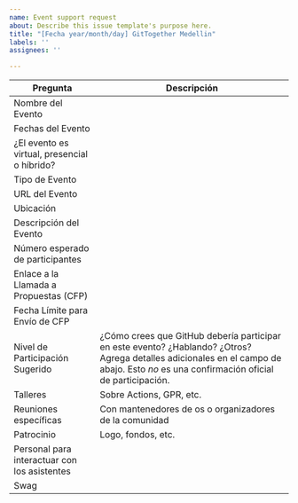 ```yaml
---
name: Event support request
about: Describe this issue template's purpose here.
title: "[Fecha year/month/day] GitTogether Medellin"
labels: ''
assignees: ''

---
```


| Pregunta | Descripción |
|----------|-------------|
| Nombre del Evento | |
| Fechas del Evento | |
| ¿El evento es virtual, presencial o híbrido? | |
| Tipo de Evento | |
| URL del Evento | |
| Ubicación | |
| Descripción del Evento | |
| Número esperado de participantes | |
| Enlace a la Llamada a Propuestas (CFP) | |
| Fecha Límite para Envío de CFP | |
| Nivel de Participación Sugerido | ¿Cómo crees que GitHub debería participar en este evento? ¿Hablando? ¿Otros? Agrega detalles adicionales en el campo de abajo. Esto *no* es una confirmación oficial de participación. |
| Talleres | Sobre Actions, GPR, etc. |
| Reuniones específicas | Con mantenedores de os o organizadores de la comunidad |
| Patrocinio | Logo, fondos, etc. |
| Personal para interactuar con los asistentes | |
| Swag | |
